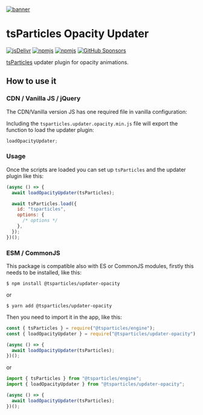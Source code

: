 [![banner](https://particles.js.org/images/banner2.png)](https://particles.js.org)

# tsParticles Opacity Updater

[![jsDelivr](https://data.jsdelivr.com/v1/package/npm/@tsparticles/updater-opacity/badge)](https://www.jsdelivr.com/package/npm/@tsparticles/updater-opacity)
[![npmjs](https://badge.fury.io/js/@tsparticles/updater-opacity.svg)](https://www.npmjs.com/package/@tsparticles/updater-opacity)
[![npmjs](https://img.shields.io/npm/dt/@tsparticles/updater-opacity)](https://www.npmjs.com/package/@tsparticles/updater-opacity) [![GitHub Sponsors](https://img.shields.io/github/sponsors/matteobruni)](https://github.com/sponsors/matteobruni)

[tsParticles](https://github.com/matteobruni/tsparticles) updater plugin for opacity animations.

## How to use it

### CDN / Vanilla JS / jQuery

The CDN/Vanilla version JS has one required file in vanilla configuration:

Including the `tsparticles.updater.opacity.min.js` file will export the function to load the updater plugin:

```javascript
loadOpacityUpdater;
```

### Usage

Once the scripts are loaded you can set up `tsParticles` and the updater plugin like this:

```javascript
(async () => {
  await loadOpacityUpdater(tsParticles);

  await tsParticles.load({
    id: "tsparticles",
    options: {
      /* options */
    },
  });
})();
```

### ESM / CommonJS

This package is compatible also with ES or CommonJS modules, firstly this needs to be installed, like this:

```shell
$ npm install @tsparticles/updater-opacity
```

or

```shell
$ yarn add @tsparticles/updater-opacity
```

Then you need to import it in the app, like this:

```javascript
const { tsParticles } = require("@tsparticles/engine");
const { loadOpacityUpdater } = require("@tsparticles/updater-opacity");

(async () => {
  await loadOpacityUpdater(tsParticles);
})();
```

or

```javascript
import { tsParticles } from "@tsparticles/engine";
import { loadOpacityUpdater } from "@tsparticles/updater-opacity";

(async () => {
  await loadOpacityUpdater(tsParticles);
})();
```
